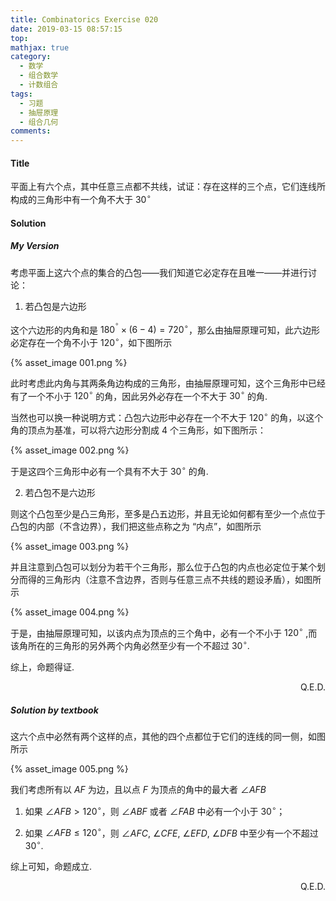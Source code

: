 ```yaml
---
title: Combinatorics Exercise 020
date: 2019-03-15 08:57:15
top:
mathjax: true
category:
  - 数学
  - 组合数学
  - 计数组合
tags:
  - 习题
  - 抽屉原理
  - 组合几何
comments:
---
```


#### Title
平面上有六个点，其中任意三点都不共线，试证：存在这样的三个点，它们连线所构成的三角形中有一个角不大于 $30^{\circ}$

<!-- more -->
#### Solution
##### My Version
考虑平面上这六个点的集合的凸包——我们知道它必定存在且唯一——并进行讨论：

1. 若凸包是六边形

  这个六边形的内角和是 $180^{^{\circ}} \times (6-4)=720^{\circ}$，那么由抽屉原理可知，此六边形必定存在一个角不小于 $120^{\circ}$，如下图所示

  {% asset_image 001.png %}

  此时考虑此内角与其两条角边构成的三角形，由抽屉原理可知，这个三角形中已经有了一个不小于 $120^{\circ}$ 的角，因此另外必存在一个不大于 $30^{\circ}$ 的角.

  当然也可以换一种说明方式：凸包六边形中必存在一个不大于 $120^{\circ}$ 的角，以这个角的顶点为基准，可以将六边形分割成 $4$ 个三角形，如下图所示：

  {% asset_image 002.png %}

  于是这四个三角形中必有一个具有不大于 $30^{\circ}$ 的角.


2. 若凸包不是六边形
  
  则这个凸包至少是凸三角形，至多是凸五边形，并且无论如何都有至少一个点位于凸包的内部（不含边界），我们把这些点称之为 “内点”，如图所示

  {% asset_image 003.png %}

  并且注意到凸包可以划分为若干个三角形，那么位于凸包的内点也必定位于某个划分而得的三角形内（注意不含边界，否则与任意三点不共线的题设矛盾），如图所示

  {% asset_image 004.png %}

  于是，由抽屉原理可知，以该内点为顶点的三个角中，必有一个不小于 $120^{\circ}$ ,而该角所在的三角形的另外两个内角必然至少有一个不超过 $30^{\circ}$.

综上，命题得证.

<p align="right">Q.E.D.</p>

##### Solution by textbook
这六个点中必然有两个这样的点，其他的四个点都位于它们的连线的同一侧，如图所示

{% asset_image 005.png %}

我们考虑所有以 $AF$ 为边，且以点 $F$ 为顶点的角中的最大者 $\angle AFB$

1. 如果 $\angle AFB > 120^{\circ}$，则 $\angle ABF$ 或者 $\angle FAB$ 中必有一个小于 $30^{\circ}$；

2. 如果 $\angle AFB \leq 120^{\circ}$，则 $\angle AFC$, $\angle CFE$, $\angle EFD$, $\angle DFB$ 中至少有一个不超过 $30^{\circ}$.

综上可知，命题成立.

<p align="right">Q.E.D.</p>